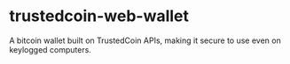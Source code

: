 trustedcoin-web-wallet
======================

A bitcoin wallet built on TrustedCoin APIs, making it secure to use even on keylogged computers.

